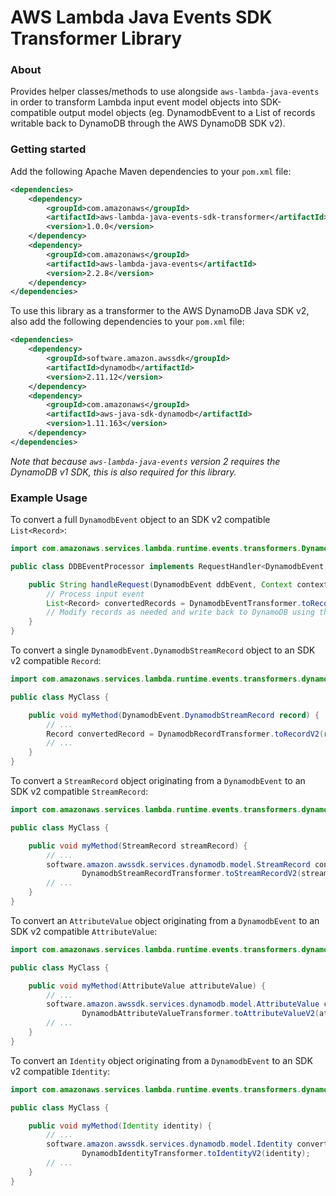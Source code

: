 # AWS Lambda Java Events SDK Transformer Library

### About

Provides helper classes/methods to use alongside `aws-lambda-java-events` in order to transform Lambda input event model
 objects into SDK-compatible output model objects 
 (eg. DynamodbEvent to a List of records writable back to DynamoDB through the AWS DynamoDB SDK v2).
 

### Getting started

Add the following Apache Maven dependencies to your `pom.xml` file:

```xml
<dependencies>
    <dependency>
        <groupId>com.amazonaws</groupId>
        <artifactId>aws-lambda-java-events-sdk-transformer</artifactId>
        <version>1.0.0</version>
    </dependency>
    <dependency>
        <groupId>com.amazonaws</groupId>
        <artifactId>aws-lambda-java-events</artifactId>
        <version>2.2.8</version>
    </dependency>
</dependencies>
```

To use this library as a transformer to the AWS DynamoDB Java SDK v2, also add the following dependencies to your `pom.xml` file:

```xml
<dependencies>
    <dependency>
        <groupId>software.amazon.awssdk</groupId>
        <artifactId>dynamodb</artifactId>
        <version>2.11.12</version>
    </dependency>
    <dependency>
        <groupId>com.amazonaws</groupId>
        <artifactId>aws-java-sdk-dynamodb</artifactId>
        <version>1.11.163</version>
    </dependency>
</dependencies>
```
*Note that because `aws-lambda-java-events` version 2 requires the DynamoDB v1 SDK, this is also required for this library.*


### Example Usage

To convert a full `DynamodbEvent` object to an SDK v2 compatible `List<Record>`:
```java
import com.amazonaws.services.lambda.runtime.events.transformers.DynamodbEventTransformer;

public class DDBEventProcessor implements RequestHandler<DynamodbEvent, String> {

    public String handleRequest(DynamodbEvent ddbEvent, Context context) {
        // Process input event
        List<Record> convertedRecords = DynamodbEventTransformer.toRecordsV2(ddbEvent);
        // Modify records as needed and write back to DynamoDB using the DynamoDB AWS SDK for Java 2.0
    }
}
```

To convert a single `DynamodbEvent.DynamodbStreamRecord` object to an SDK v2 compatible `Record`:
```java
import com.amazonaws.services.lambda.runtime.events.transformers.dynamodb.DynamodbRecordTransformer;

public class MyClass {

    public void myMethod(DynamodbEvent.DynamodbStreamRecord record) {
        // ...
        Record convertedRecord = DynamodbRecordTransformer.toRecordV2(record);
        // ...
    }
}
```

To convert a `StreamRecord` object originating from a `DynamodbEvent` to an SDK v2 compatible `StreamRecord`:
```java
import com.amazonaws.services.lambda.runtime.events.transformers.dynamodb.DynamodbStreamRecordTransformer;

public class MyClass {

    public void myMethod(StreamRecord streamRecord) {
        // ...
        software.amazon.awssdk.services.dynamodb.model.StreamRecord convertedStreamRecord = 
                DynamodbStreamRecordTransformer.toStreamRecordV2(streamRecord);
        // ...
    }
}
```

To convert an `AttributeValue` object originating from a `DynamodbEvent` to an SDK v2 compatible `AttributeValue`:
```java
import com.amazonaws.services.lambda.runtime.events.transformers.dynamodb.DynamodbAttributeValueTransformer;

public class MyClass {

    public void myMethod(AttributeValue attributeValue) {
        // ...
        software.amazon.awssdk.services.dynamodb.model.AttributeValue convertedAttributeValue = 
                DynamodbAttributeValueTransformer.toAttributeValueV2(attributeValue);
        // ...
    }
}
```

To convert an `Identity` object originating from a `DynamodbEvent` to an SDK v2 compatible `Identity`:
```java
import com.amazonaws.services.lambda.runtime.events.transformers.dynamodb.DynamodbIdentityTransformer;

public class MyClass {

    public void myMethod(Identity identity) {
        // ...
        software.amazon.awssdk.services.dynamodb.model.Identity convertedIdentity =
                DynamodbIdentityTransformer.toIdentityV2(identity);
        // ...
    }
}
```